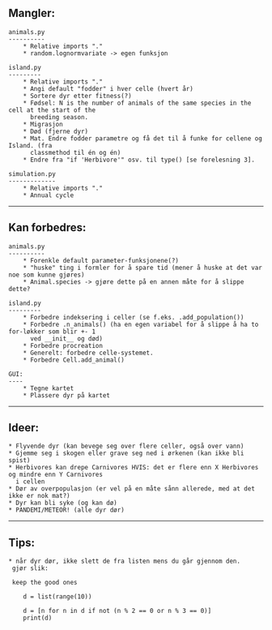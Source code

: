 Mangler:
--------
    animals.py
    ----------
        * Relative imports "."
        * random.lognormvariate -> egen funksjon

    island.py
    ---------
        * Relative imports "."
        * Angi default "fodder" i hver celle (hvert år)
        * Sortere dyr etter fitness(?)
        * Fødsel: N is the number of animals of the same species in the cell at the start of the
          breeding season.
        * Migrasjon
        * Død (fjerne dyr)
        * Mat. Endre fodder parametre og få det til å funke for cellene og Island. (fra 
          classmethod til én og én)
        * Endre fra "if 'Herbivore'" osv. til type() [se forelesning 3].

    simulation.py
    -------------
        * Relative imports "."
        * Annual cycle

---------------------------------------------------------------------------------------------------

Kan forbedres:
--------------
    animals.py
    ----------
        * Forenkle default parameter-funksjonene(?)
        * "huske" ting i formler for å spare tid (mener å huske at det var noe som kunne gjøres)
        * Animal.species -> gjøre dette på en annen måte for å slippe dette?

    island.py
    ---------
        * Forbedre indeksering i celler (se f.eks. .add_population())
        * Forbedre .n_animals() (ha en egen variabel for å slippe å ha to for-løkker som blir +- 1
          ved __init__ og død)
        * Forbedre procreation
        * Generelt: forbedre celle-systemet.
        * Forbedre Cell.add_animal()

    GUI:
    ----
        * Tegne kartet
        * Plassere dyr på kartet

---------------------------------------------------------------------------------------------------

Ideer:
------
    * Flyvende dyr (kan bevege seg over flere celler, også over vann)
    * Gjemme seg i skogen eller grave seg ned i ørkenen (kan ikke bli spist)
    * Herbivores kan drepe Carnivores HVIS: det er flere enn X Herbivores og mindre enn Y Carnivores
      i cellen
    * Dør av overpopulasjon (er vel på en måte sånn allerede, med at det ikke er nok mat?)
    * Dyr kan bli syke (og kan dø)
    * PANDEMI/METEOR! (alle dyr dør)


---------------------------------------------------------------------------------------------------

Tips:
-----
    * når dyr dør, ikke slett de fra listen mens du går gjennom den.
     gjør slik:

     keep the good ones

        d = list(range(10))

        d = [n for n in d if not (n % 2 == 0 or n % 3 == 0)]
        print(d)